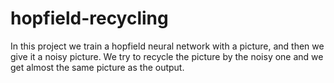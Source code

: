 # hopfield-recycling
In this project we train a hopfield neural network with a picture, and then we give it a noisy picture.
We try to recycle the picture by the noisy one and we get almost the same picture as the output.

